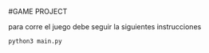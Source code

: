 #GAME PROJECT

para corre el juego debe seguir la siguientes instrucciones

```sh
python3 main.py
```
